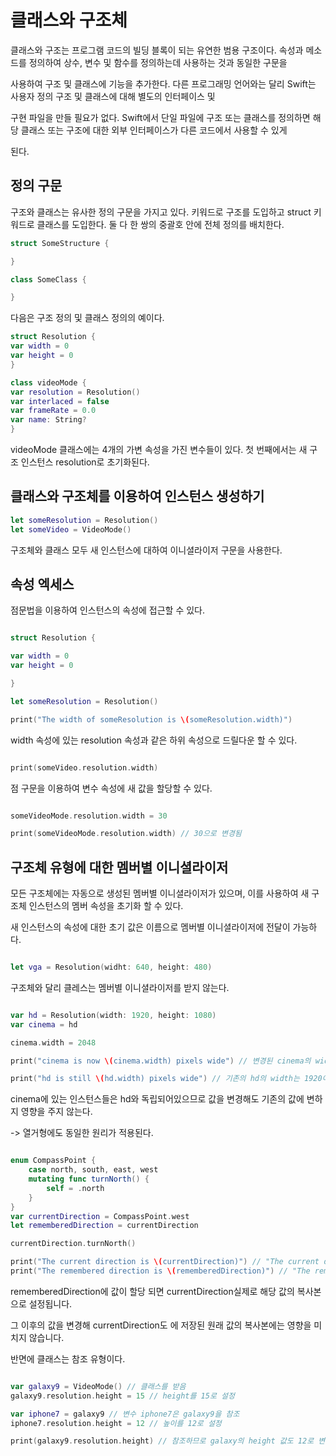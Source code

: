 클래스와 구조체
===

클래스와 구조는 프로그램 코드의 빌딩 블록이 되는 유연한 범용 구조이다. 속성과 메소드를 정의하여 상수, 변수 및 함수를 정의하는데 사용하는 것과 동일한 구문을    

사용하여 구조 및 클래스에 기능을 추가한다. 다른 프로그래밍 언어와는 달리 Swift는 사용자 정의 구조 및 클래스에 대해 별도의 인터페이스 및 

구현 파일을 만들 필요가 없다. Swift에서 단일 파일에 구조 또는 클래스를 정의하면 해당 클래스 또는 구조에 대한 외부 인터페이스가 다른 코드에서 사용할 수 있게 

된다.     

정의 구문 
---

구조와 클래스는 유사한 정의 구문을 가지고 있다. 키워드로 구조를 도입하고 struct 키워드로 클래스를 도입한다. 둘 다 한 쌍의 중괄호 안에 전체 정의를 배치한다.   

```swift
struct SomeStructure {

}

class SomeClass {

}

```

다음은 구조 정의 및 클래스 정의의 예이다.   

```swift 
struct Resolution {
var width = 0
var height = 0 
}

class videoMode {
var resolution = Resolution()
var interlaced = false 
var frameRate = 0.0 
var name: String?
}

```

videoMode 클래스에는 4개의 가변 속성을 가진 변수들이 있다. 첫 번째에서는 새 구조 인스턴스 resolution로 초기화된다.   

클래스와 구조체를 이용하여 인스턴스 생성하기 
---

```swift
let someResolution = Resolution()
let someVideo = VideoMode()
```

구조체와 클래스 모두 새 인스턴스에 대하여 이니셜라이저 구문을 사용한다. 

속성 엑세스 
---

점문법을 이용하여 인스턴스의 속성에 접근할 수 있다. 

```swift

struct Resolution {

var width = 0
var height = 0 

}

let someResolution = Resolution()

print("The width of someResolution is \(someResolution.width)")

```

width 속성에 있는 resolution 속성과 같은 하위 속성으로 드릴다운 할 수 있다. 

```swift

print(someVideo.resolution.width)

```

점 구문을 이용하여 변수 속성에 새 값을 할당할 수 있다. 

```swift

someVideoMode.resolution.width = 30

print(someVideoMode.resolution.width) // 30으로 변경됨

```

구조체 유형에 대한 멤버별 이니셜라이저 
---

모든 구조체에는 자동으로 생성된 멤버별 이니셜라이저가 있으며, 이를 사용하여 새 구조체 인스턴스의 멤버 속성을 초기화 할 수 있다.   

새 인스턴스의 속성에 대한 초기 값은 이름으로 멤버별 이니셜라이저에 전달이 가능하다.   

```swift 

let vga = Resolution(widht: 640, height: 480)

```

구조체와 달리 클레스는 멤버별 이니셜라이저를 받지 않는다.

```swift

var hd = Resolution(width: 1920, height: 1080)
var cinema = hd

cinema.width = 2048

print("cinema is now \(cinema.width) pixels wide") // 변경된 cinema의 width는 2048이다.

print("hd is still \(hd.width) pixels wide") // 기존의 hd의 width는 1920이다.

```

cinema에 있는 인스턴스들은 hd와 독립되어있으므로 값을 변경해도 기존의 값에 변하지 영향을 주지 않는다. 

-> 열거형에도 동일한 원리가 적용된다.   

```swift

enum CompassPoint {
    case north, south, east, west
    mutating func turnNorth() {
        self = .north
    }
}
var currentDirection = CompassPoint.west
let rememberedDirection = currentDirection

currentDirection.turnNorth()

print("The current direction is \(currentDirection)") // "The current direction is north"
print("The remembered direction is \(rememberedDirection)") // "The remembered direction is west"

```

rememberedDirection에 값이 할당 되면 currentDirection실제로 해당 값의 복사본으로 설정됩니다. 

그 이후의 값을 변경해 currentDirection도 에 저장된 원래 값의 복사본에는 영향을 미치지 않습니다.

반면에 클래스는 참조 유형이다.

```swift 

var galaxy9 = VideoMode() // 클래스를 받음 
galaxy9.resolution.height = 15 // height를 15로 설정

var iphone7 = galaxy9 // 변수 iphone7은 galaxy9을 참조
iphone7.resolution.height = 12 // 높이를 12로 설정 

print(galaxy9.resolution.height) // 참조하므로 galaxy의 height 값도 12로 변경된다. 

```







